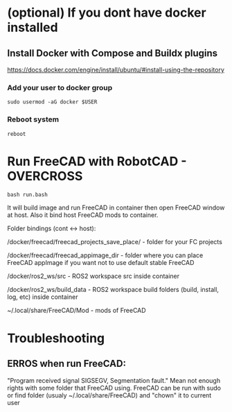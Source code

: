 # (optional) If you dont have docker installed

## Install Docker with Compose and Buildx plugins
https://docs.docker.com/engine/install/ubuntu/#install-using-the-repository

### Add your user to docker group
```
sudo usermod -aG docker $USER
```

### Reboot system
```
reboot
```

# Run FreeCAD with RobotCAD - OVERCROSS

``bash run.bash``

It will build image and run FreeCAD in container then open FreeCAD window at host. Also it bind host FreeCAD mods to container.

Folder bindings (cont <-> host):

<repo>/docker/freecad/freecad_projects_save_place/ - folder for your FC projects 

<repo>/docker/freecad/freecad_appimage_dir - folder where you can place FreeCAD appImage if you want not to use default stable FreeCAD

<repo>/docker/ros2_ws/src - ROS2 workspace src inside container

<repo>/docker/ros2_ws/build_data - ROS2 workspace build folders (build, install, log, etc) inside container

~/.local/share/FreeCAD/Mod - mods of FreeCAD


# Troubleshooting

## ERROS when run FreeCAD:
"Program received signal SIGSEGV, Segmentation fault."
Mean not enough rights with some folder that FreeCAD using. FreeCAD can be run with sudo or find folder (usualy ~/.local/share/FreeCAD) and "chown" it to current user
